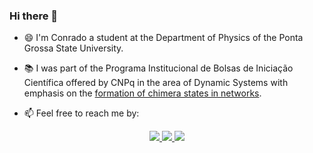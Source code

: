 <!--
**ConradBitt** is a ✨ _special_ ✨ repository because its `README.md` (this file) appears on your GitHub profile.
-->

### Hi there 👋


* 😄 I'm Conrado a student at the Department of Physics of the Ponta Grossa State University.

* 📚 I was part of the Programa Institucional de Bolsas de Iniciação Científica offered by CNPq in the area of ​​Dynamic Systems with emphasis on the [formation of chimera states in networks](https://www.researchgate.net/profile/Conrado-Bittencourt/publication/340363759_Occurrence_of_chimera_states_in_linear_parts_systems/links/5e850d3892851c2f52743157/Occurrence-of-chimera-states-in-linear-parts-systems.pdf).

* 📫 Feel free to reach me by: 
<p align="center"> 
  <a href="https://github.com/ConradBitt" alt="GitHub">
    <img src="https://img.shields.io/badge/-GitHub-000?style=flat&logo=Github&logoColor=white" />
  </a>
  <a href="https://www.linkedin.com/in/conrado-bittencourt-9583731a3/" alt="LinkedIn">
    <img src="https://img.shields.io/badge/-LinkedIn-blue?style=flat&logo=Linkedin&logoColor=white" />
  </a>
  <a href="https://mailto:conrado.bittencourt@gmail.com">
   <img src="https://img.shields.io/badge/-Gmail-c14438?style=flat&logo=Gmail&logoColor=white">
  </a>
</p> 
